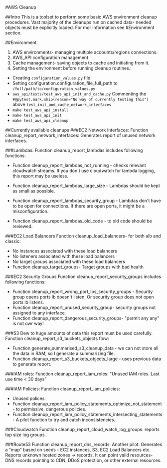 #AWS Cleanup

##Intro
This is a toolset to perform some basic AWS environment cleanup procedures.
Vast majority of the cleanups run on cached data- needed objects must be explicitly loaded.
For mor information see #Environment section.


##Environment
1) AWS environments- managing multiple accounts/regions connections.
2) AWS_API configuration management 
3) Cache management- saving objects to cache and initiating from it. 
4) Setting the environment before running cleanup routines.:
 * Creating `configuration_values.py` file. 
 * Setting configuration.configuration_file_full_path to `/full/path/to/configuration_values.py`
 * `aws_api/tests/test_aws_api_init_and_cache.py` 
   Commenting the `#@pytest.mark.skip(reason="No way of currently testing this")` 
   above `test_init_and_cache_network_interfaces`
 * `make test_aws_api_install`
 * `make test_aws_api_init`
 * `make test_aws_api_cleanup`


##Currently available cleanups
###EC2 Network Interfaces:
Function cleanup_report_network_interfaces:
Generates report of unused network interfaces.


###Lambdas:
Function cleanup_report_lambdas includes following functions:
* Function cleanup_report_lambdas_not_running - checks relevant cloudwatch streams. 
  If you don't use cloudwatch for lambda logging, this report may be useless.
  
* Function cleanup_report_lambdas_large_size - Lambdas should be kept as small as possible.
  
* Function cleanup_report_lambdas_security_group - Lambdas don't have to be open for connections. 
  If there are open ports, it might be a misconfiguration.

* Function cleanup_report_lambdas_old_code - to old code should be reviewed.


###EC2 Load Balancers
Function cleanup_load_balancers- for both alb and classic:
* No instances associated with these load balancers
* No listeners associated with these load balancers
* No target groups associated with these load balancers
* Function cleanup_target_groups- Target groups with bad health


###EC2 Security Groups
Function cleanup_report_security_groups includes following functions:
* Function cleanup_report_wrong_port_lbs_security_groups - 
  Security group opens ports lb doesn't listen.
  Or security group does not open ports lb listens. 
* Function cleanup_report_unused_security_group- security groups not assigned to any interface.
* Function cleanup_report_dangerous_security_groups- "permit any any" is not owr way!


###S3
Dew to huge amounts of data this report must be used carefully.
Function cleanup_report_s3_buckets_objects flow:
* Function generate_summarised_s3_cleanup_data - we can not store all the data in RAM, so I generate a summarizing file.
* Function cleanup_report_s3_buckets_objects_large - uses previous data to generate report.


###IAM roles:
Function cleanup_report_iam_roles: "Unused IAM roles. Last use time < 30 days"


###IAM Policies:
Function cleanup_report_iam_policies:
* Unused polices.
* Function cleanup_report_iam_policy_statements_optimize_not_statement - to permissive, dangerous policies.
* Function cleanup_report_iam_policy_statements_intersecting_statements - A pilot function to try and catch inconsistencies.  


###Cloudwatch
Function cleanup_report_cloud_watch_log_groups: reports top size log groups. 


###Route53
Function cleanup_report_dns_records: Another pilot. Generates a "map" based on seeds - EC2 instances, S3, EC2 Load Balancers etc.
Reports unknown hosted zones -> records. 
It can point valid resources- DNS records pointing to CDN, DDoS protection, or other external resources. 
